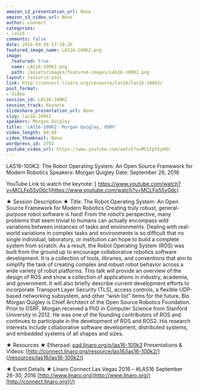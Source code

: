 ```yaml
---
amazon_s3_presentation_url: None
amazon_s3_video_url: None
author: connect
categories:
- las16
comments: false
date: 2016-09-20 17:10:26
featured_image_name: LAS16-100K2.png
image:
  featured: true
  name: LAS16-100K2.png
  path: /assets/images/featured-images/LAS16-100K2.png
layout: resource-post
link: http://connect.linaro.org/resource/las16/las16-100k2/
post_format:
- Video
session_id: LAS16-100K2
session_track: Keynote
slideshare_presentation_url: None
slug: las16-100k2
speakers: Morgan Quigley
title: 'LAS16-100K2: Morgan Quigley, OSRF'
video_length: 00:00
video_thumbnail: None
wordpress_id: 3792
youtube_video_url: https://www.youtube.com/watch?v=MCLFp55y0dc
---
```


LAS16-100K2: The Robot Operating System: An Open Source Framework for Modern Robotics
Speakers: Morgan Quigley
Date: September 26, 2016

YouTube Link to watch the keynote: [ https://www.youtube.com/watch?v=MCLFp55y0dc](https://www.youtube.com/watch?v=MCLFp55y0dc)

★ Session Description ★
Title: The Robot Operating System: An Open Source Framework for Modern Robotics
Creating truly robust, general-purpose robot software is hard! From the robot’s perspective, many problems that seem trivial to humans can actually encompass wild variations between instances of tasks and environments. Dealing with real-world variations in complex tasks and environments is so difficult that no single individual, laboratory, or institution can hope to build a complete system from scratch.
As a result, the Robot Operating System (ROS) was built from the ground up to encourage collaborative robotics software development. It is a collection of tools, libraries, and conventions that aim to simplify the task of creating complex and robust robot behavior across a wide variety of robot platforms. This talk will provide an overview of the design of ROS and show a collection of applications in industry, academia, and government. It will also briefly describe current development efforts to incorporate Transport Layer Security (TLS), access controls, a flexible UDP-based networking subsystem, and other “wish list” items for the future.
Bio
Morgan Quigley is Chief Architect of the Open Source Robotics Foundation. Prior to OSRF, Morgan received a PhD in Computer Science from Stanford University in 2012. He was one of the founding contributors of ROS and continues to participate in the development of ROS and ROS2. His research interests include collaborative software development, distributed systems, and embedded systems of all shapes and sizes.

★ Resources ★
Etherpad: [pad.linaro.org/p/las16-100k2](https://las16.pathable.com/meetings/pad.linaro.org/p/las16-100k2)
Presentations & Videos: [http://connect.linaro.org/resource/las16/las16-100k2/](/resources/las16/las16-100k2/)

★ Event Details ★
Linaro Connect Las Vegas 2016 – #LAS16
September 26-30, 2016
[http://www.linaro.org](http://www.linaro.org/)
[http://connect.linaro.org](/)